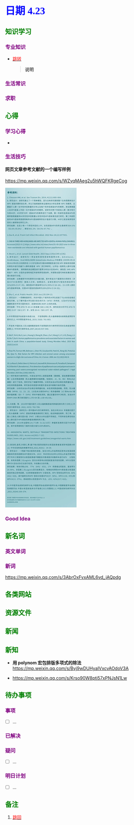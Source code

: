 ## <font color = blue face=楷体 size=6>日期 4.23</font>

## <font color = green>知识学习 </font>
### <font color = purple>专业知识 </font>
+ <a id = "01-1">  [<font color = red>跳转</font>](#01-2)
   > <font color = o> 说明 </font>
### <font color = purple>生活常识 </font>

### <font color = purple>求职 </font>



## <font color = green>心得 </font>
### <font color = purple>学习心得 </font>
+ 
### <font color = purple>生活技巧 </font>
#### 网页文章参考文献的一个编写样例
https://mp.weixin.qq.com/s/WZyqMAeg2u5hWQFKRgeCog  
  
<img src="https://github.com/zeff163/stackedit-app-data/blob/master/Daily%20work/2025/picture/4.23/mmexport1745343099132.png?raw=true">

### <font color = purple>Good Idea </font>



## <font color = green>新名词 </font>
### <font color = purple>英文单词 </font>
### <font color = purple>新词 </font>
https://mp.weixin.qq.com/s/3AbrOxFvxAML6vd_jAQpdg


## <font color = green>各类网站 </font>


## <font color = green>资源文件 </font>


## <font color = green>新闻 </font>


## <font color = green>新知 </font>
+ **用 polynom 宏包排版多项式的除法**
	https://mp.weixin.qq.com/s/Bvj9wDUHyaIVxcvAOdoV3A

+ https://mp.weixin.qq.com/s/Krso90W8pti57xPNJsN1Lw

## <font color = green>待办事项 </font>
### <font color = purple>事项 </font>
- [ ] ...
### <font color = purple>已解决 </font>
### <font color = purple>疑问 </font>
- [ ] ...
### <font color = purple>明日计划 </font>
- [ ] ...


## <font color = green>备注 </font>
  1. <a id ="01-2">[<font color = red>跳回</font>](#01-1)

<!--stackedit_data:
eyJoaXN0b3J5IjpbLTQ0OTQ4OTIyNCw5Nzg4ODQxNzEsLTMwOT
c5ODIyMywxODAxOTU1MDc5XX0=
-->